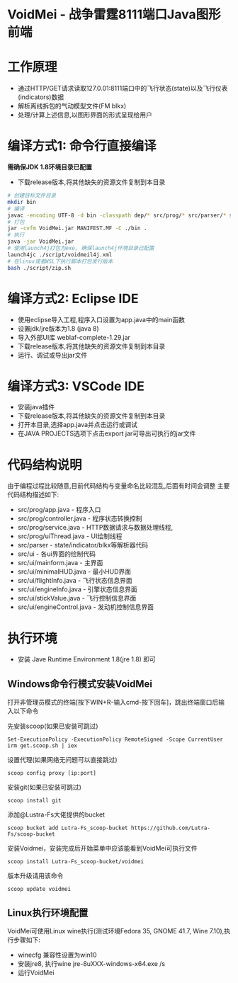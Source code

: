 # VoidMei - 战争雷霆8111端口Java图形前端

# 工作原理
- 通过HTTP/GET请求读取127.0.01:8111端口中的飞行状态(state)以及飞行仪表(indicators)数据
- 解析离线拆包的气动模型文件(FM blkx)
- 处理/计算上述信息,以图形界面的形式呈现给用户


# 编译方式1: 命令行直接编译
**需确保JDK 1.8环境目录已配置**
- 下载release版本,将其他缺失的资源文件复制到本目录
```bash
# 创建目标文件目录
mkdir bin
# 编译
javac -encoding UTF-8 -d bin -classpath dep/* src/prog/* src/parser/* src/ui/*
# 打包
jar -cvfm VoidMei.jar MANIFEST.MF -C ./bin .
# 执行
java -jar VoidMei.jar
# 使用launch4j打包为exe, 确保launch4j环境目录已配置
launch4jc ./script/voidmeil4j.xml
# 在linux或者WSL下执行脚本打包发行版本
bash ./script/zip.sh
```

# 编译方式2: Eclipse IDE
- 使用eclipse导入工程,程序入口设置为app.java中的main函数
- 设置jdk/jre版本为1.8 (java 8)
- 导入外部UI库 weblaf-complete-1.29.jar
- 下载release版本,将其他缺失的资源文件复制到本目录
- 运行、调试或导出jar文件

# 编译方式3: VSCode IDE
- 安装java插件
- 下载release版本,将其他缺失的资源文件复制到本目录
- 打开本目录,选择app.java并点击运行或调试
- 在JAVA PROJECTS选项下点击export jar可导出可执行的jar文件

# 代码结构说明
由于编程过程比较随意,目前代码结构与变量命名比较混乱,后面有时间会调整
主要代码结构描述如下:
- src/prog/app.java - 程序入口
- src/prog/controller.java - 程序状态转换控制
- src/prog/service.java - HTTP数据请求与数据处理线程,
- src/prog/uiThread.java - UI绘制线程
- src/parser - state/indicator/blkx等解析器代码
- src/ui - 各ui界面的绘制代码
- src/ui/mainform.java - 主界面
- src/ui/minimalHUD.java - 最小HUD界面
- src/ui/flightInfo.java - 飞行状态信息界面
- src/ui/engineInfo.java - 引擎状态信息界面
- src/ui/stickValue.java - 飞行控制信息界面
- src/ui/engineControl.java - 发动机控制信息界面

# 执行环境
- 安装 Jave Runtime Environment 1.8(jre 1.8) 即可

## Windows命令行模式安装VoidMei
打开非管理员模式的终端[按下WIN+R-输入cmd-按下回车]，跳出终端窗口后输入以下命令

先安装scoop(如果已安装可跳过)
```
Set-ExecutionPolicy -ExecutionPolicy RemoteSigned -Scope CurrentUser
irm get.scoop.sh | iex
```

设置代理(如果网络无问题可以直接跳过)
```
scoop config proxy [ip:port]
```

安装git(如果已安装可跳过)
```
scoop install git
```

添加@Lustra-Fs大佬提供的bucket
```
scoop bucket add Lutra-Fs_scoop-bucket https://github.com/Lutra-Fs/scoop-bucket
```

安装Voidmei，安装完成后开始菜单中应该能看到VoidMei可执行文件
```
scoop install Lutra-Fs_scoop-bucket/voidmei
```

版本升级请用该命令
```
scoop update voidmei
```

## Linux执行环境配置 
VoidMei可使用Linux wine执行(测试环境Fedora 35, GNOME 41.7, Wine 7.10),执行步骤如下: 
- winecfg 兼容性设置为win10 
- 安装jre8, 执行wine jre-8uXXX-windows-x64.exe /s
- 运行VoidMei
